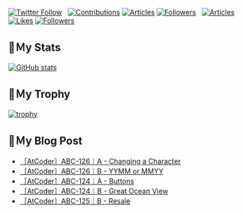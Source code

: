 [![Twitter Follow](https://img.shields.io/twitter/follow/hyperdb?label=twitter&logo=twitter&style=plastic)](https://twitter.com/hyperdb)
&nbsp;
[![Contributions](https://badgen.org/img/qiita/hyperdb/contributions?style=plastic)](https://qiita.com/hyperdb)
[![Articles](https://badgen.org/img/qiita/hyperdb/articles?style=plastic)](https://qiita.com/hyperdb)
[![Followers](https://badgen.org/img/qiita/hyperdb/followers?style=plastic)](https://qiita.com/hyperdb)
&nbsp;
[![Articles](https://badgen.org/img/zenn/hyperdb/articles)](https://zenn.dev/hyperdb)
[![Likes](https://badgen.org/img/zenn/hyperdb/likes?style=plastic)](https://zenn.dev/hyperdb)
[![Followers](https://badgen.org/img/zenn/hyperdb/followers?style=plastic)](https://zenn.dev/hyperdb)

## 🔖Ｍy Stats

[![GitHub stats](https://github-readme-stats-eight-theta.vercel.app/api?username=hyperdb&theme=radical&count_private=true&show_icons=true)](https://github.com/anuraghazra/github-readme-stats)

## 🔖Ｍy Trophy

[![trophy](https://github-profile-trophy.vercel.app/?username=hyperdb&theme=onedark)](https://github.com/ryo-ma/github-profile-trophy)

## 🔖Ｍy Blog Post

<!-- BLOG-POST-LIST:START -->
- [［AtCoder］ABC-126｜A - Changing a Character](https://zenn.dev/hyperdb/articles/c790e588df8c35)
- [［AtCoder］ABC-126｜B - YYMM or MMYY](https://zenn.dev/hyperdb/articles/b58cd0c575833d)
- [［AtCoder］ABC-124｜A - Buttons](https://zenn.dev/hyperdb/articles/cbf6100bfcae7c)
- [［AtCoder］ABC-124｜B - Great Ocean View](https://zenn.dev/hyperdb/articles/9d57fd69e580ec)
- [［AtCoder］ABC-125｜B - Resale](https://zenn.dev/hyperdb/articles/5c6a36e21297f4)
<!-- BLOG-POST-LIST:END -->
